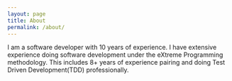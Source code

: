 ```yaml
---
layout: page
title: About
permalink: /about/
---
```


I am a software developer with 10 years of experience. I have extensive experience doing software development under the eXtreme Programming methodology. This includes 8+ years of experience pairing and doing Test Driven Development(TDD) professionally. 